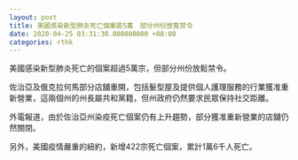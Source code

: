 ```yaml
---
layout: post
title: 美國感染新型肺炎死亡個案逾5萬　部分州份放寬禁令
date: 2020-04-25 03:31:30.000000000 +08:00
categories: rthk
---
```


美國感染新型肺炎死亡的個案超過5萬宗，但部分州份放鬆禁令。

佐治亞及俄克拉何馬部分店舖重開，包括髮型屋及提供個人護理服務的行業獲准重新營業，這兩個州的州長屬共和黨籍，但州政府仍然要求民眾保持社交距離。

外電報道，由於佐治亞州染疫死亡個案仍有上升趨勢，部分獲准重新營業的店舖仍然關閉。

另外，美國疫情嚴重的紐約，新增422宗死亡個案，累計1萬6千人死亡。
